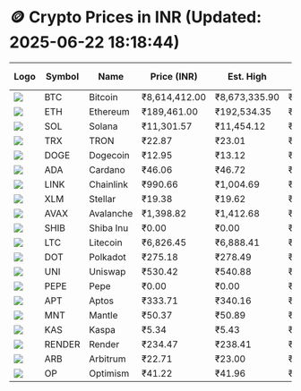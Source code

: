 # 🪙 Crypto Prices in INR (Updated: 2025-06-22 18:18:44)

| Logo | Symbol | Name       | Price (INR) | Est. High | Est. Low | Gross Profit | Fees | Net Profit | ROI % |
|------|--------|------------|-------------|-----------|----------|---------------|------|-------------|--------|
| ![](https://coin-images.coingecko.com/coins/images/1/large/bitcoin.png?1696501400) | BTC    | Bitcoin    | ₹8,614,412.00 | ₹8,673,335.90 | ₹8,555,488.10 | ₹1,377.45 | ₹200.00 | ₹1,177.45 | 1.18% |
| ![](https://coin-images.coingecko.com/coins/images/279/large/ethereum.png?1696501628) | ETH    | Ethereum   | ₹189,461.00 | ₹192,534.35 | ₹186,387.65 | ₹3,297.80 | ₹200.00 | ₹3,097.80 | 3.10% |
| ![](https://coin-images.coingecko.com/coins/images/4128/large/solana.png?1718769756) | SOL    | Solana     | ₹11,301.57 | ₹11,454.12 | ₹11,149.02 | ₹2,736.54 | ₹200.00 | ₹2,536.54 | 2.54% |
| ![](https://coin-images.coingecko.com/coins/images/1094/large/tron-logo.png?1696502193) | TRX    | TRON       | ₹22.87 | ₹23.01 | ₹22.73 | ₹1,200.87 | ₹200.00 | ₹1,000.87 | 1.00% |
| ![](https://coin-images.coingecko.com/coins/images/5/large/dogecoin.png?1696501409) | DOGE   | Dogecoin   | ₹12.95 | ₹13.12 | ₹12.78 | ₹2,652.48 | ₹200.00 | ₹2,452.48 | 2.45% |
| ![](https://coin-images.coingecko.com/coins/images/975/large/cardano.png?1696502090) | ADA    | Cardano    | ₹46.06 | ₹46.72 | ₹45.40 | ₹2,927.60 | ₹200.00 | ₹2,727.60 | 2.73% |
| ![](https://coin-images.coingecko.com/coins/images/877/large/chainlink-new-logo.png?1696502009) | LINK   | Chainlink  | ₹990.66 | ₹1,004.69 | ₹976.63 | ₹2,872.73 | ₹200.00 | ₹2,672.73 | 2.67% |
| ![](https://coin-images.coingecko.com/coins/images/100/large/fmpFRHHQ_400x400.jpg?1735231350) | XLM    | Stellar    | ₹19.38 | ₹19.62 | ₹19.14 | ₹2,555.46 | ₹200.00 | ₹2,355.46 | 2.36% |
| ![](https://coin-images.coingecko.com/coins/images/12559/large/Avalanche_Circle_RedWhite_Trans.png?1696512369) | AVAX   | Avalanche  | ₹1,398.82 | ₹1,412.68 | ₹1,384.96 | ₹2,001.06 | ₹200.00 | ₹1,801.06 | 1.80% |
| ![](https://coin-images.coingecko.com/coins/images/11939/large/shiba.png?1696511800) | SHIB   | Shiba Inu  | ₹0.00 | ₹0.00 | ₹0.00 | ₹2,375.89 | ₹200.00 | ₹2,175.89 | 2.18% |
| ![](https://coin-images.coingecko.com/coins/images/2/large/litecoin.png?1696501400) | LTC    | Litecoin   | ₹6,826.45 | ₹6,888.41 | ₹6,764.49 | ₹1,831.84 | ₹200.00 | ₹1,631.84 | 1.63% |
| ![](https://coin-images.coingecko.com/coins/images/12171/large/polkadot.png?1696512008) | DOT    | Polkadot   | ₹275.18 | ₹278.49 | ₹271.87 | ₹2,434.24 | ₹200.00 | ₹2,234.24 | 2.23% |
| ![](https://coin-images.coingecko.com/coins/images/12504/large/uniswap-logo.png?1720676669) | UNI    | Uniswap    | ₹530.42 | ₹540.88 | ₹519.96 | ₹4,023.78 | ₹200.00 | ₹3,823.78 | 3.82% |
| ![](https://coin-images.coingecko.com/coins/images/29850/large/pepe-token.jpeg?1696528776) | PEPE   | Pepe       | ₹0.00 | ₹0.00 | ₹0.00 | ₹3,770.65 | ₹200.00 | ₹3,570.65 | 3.57% |
| ![](https://coin-images.coingecko.com/coins/images/26455/large/aptos_round.png?1696525528) | APT    | Aptos      | ₹333.71 | ₹340.16 | ₹327.26 | ₹3,941.82 | ₹200.00 | ₹3,741.82 | 3.74% |
| ![](https://coin-images.coingecko.com/coins/images/30980/large/Mantle-Logo-mark.png?1739213200) | MNT    | Mantle     | ₹50.37 | ₹50.89 | ₹49.85 | ₹2,094.37 | ₹200.00 | ₹1,894.37 | 1.89% |
| ![](https://coin-images.coingecko.com/coins/images/25751/large/kaspa-icon-exchanges.png?1696524837) | KAS    | Kaspa      | ₹5.34 | ₹5.43 | ₹5.25 | ₹3,312.39 | ₹200.00 | ₹3,112.39 | 3.11% |
| ![](https://coin-images.coingecko.com/coins/images/11636/large/rndr.png?1696511529) | RENDER | Render     | ₹234.47 | ₹238.41 | ₹230.53 | ₹3,414.68 | ₹200.00 | ₹3,214.68 | 3.21% |
| ![](https://coin-images.coingecko.com/coins/images/16547/large/arb.jpg?1721358242) | ARB    | Arbitrum   | ₹22.71 | ₹23.00 | ₹22.42 | ₹2,568.91 | ₹200.00 | ₹2,368.91 | 2.37% |
| ![](https://coin-images.coingecko.com/coins/images/25244/large/Optimism.png?1696524385) | OP     | Optimism   | ₹41.22 | ₹41.96 | ₹40.48 | ₹3,661.16 | ₹200.00 | ₹3,461.16 | 3.46% |
